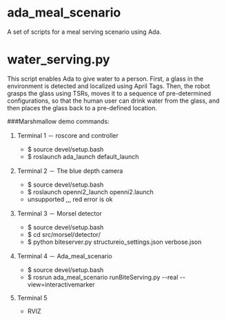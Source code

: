 # ada_meal_scenario
A set of scripts for a meal serving scenario using Ada. 

water_serving.py
============================
This script enables Ada to give water to a person. First, a glass in the environment is detected and localized using April Tags. Then, the robot grasps the glass using TSRs, moves it to a sequence of pre-determined configurations, so that the human user can drink water from the glass, and then places the glass back to a pre-defined location. 


###Marshmallow demo commands:
1. Terminal 1 － roscore and controller
	- $ source devel/setup.bash
	- $ roslaunch ada_launch default_launch

2. Terminal 2 － The blue depth camera
	- $ source devel/setup.bash
	- $ roslaunch openni2_launch openni2.launch
	- unsupported ,,, red error is ok

3. Terminal 3 － Morsel detector
	- $ source devel/setup.bash
	- $ cd src/morsel/detector/
	- $ python biteserver.py structureio_settings.json verbose.json

4. Terminal 4 － Ada_meal_scenario
	- $ source devel/setup.bash
	- $ rosrun ada_meal_scenario runBiteServing.py --real --view=interactivemarker

5. Terminal 5
	- RVIZ
	

